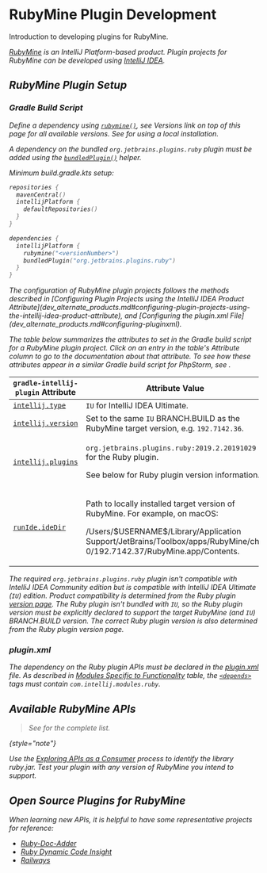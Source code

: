 <!-- Copyright 2000-2024 JetBrains s.r.o. and contributors. Use of this source code is governed by the Apache 2.0 license. -->

# RubyMine Plugin Development

<link-summary>Introduction to developing plugins for RubyMine.</link-summary>

<var name="productID" value="ruby"/>
<var name="marketplaceProductID" value="ruby"/>
<include from="snippets.md" element-id="jetbrainsIDE_TLDR"/>

[RubyMine](https://www.jetbrains.com/ruby/) is an IntelliJ Platform-based product.
Plugin projects for RubyMine can be developed using [IntelliJ IDEA](idea.md).

<include from="snippets.md" element-id="jetbrainsProductOpenSourceLicense"/>

## RubyMine Plugin Setup

### Gradle Build Script

<tabs>
<tab title="IntelliJ Platform Gradle Plugin (2.x)">

Define a dependency using [`rubymine()`](tools_intellij_platform_gradle_plugin_dependencies_extension.md), see _Versions_ link on top of this page for all available versions.
See [](tools_intellij_platform_gradle_plugin.md#dependenciesLocalPlatform) for using a local installation.

A dependency on the bundled `org.jetbrains.plugins.ruby` plugin must be added using the [`bundledPlugin()`](tools_intellij_platform_gradle_plugin_dependencies_extension.md#plugins) helper.

Minimum <path>build.gradle.kts</path> setup:

```kotlin
repositories {
  mavenCentral()
  intellijPlatform {
    defaultRepositories()
  }
}

dependencies {
  intellijPlatform {
    rubymine("<versionNumber>")
    bundledPlugin("org.jetbrains.plugins.ruby")
  }
}
```

</tab>

<tab title="Gradle IntelliJ Plugin (1.x)">
The configuration of RubyMine plugin projects follows the methods described in [Configuring Plugin Projects using the IntelliJ IDEA Product Attribute](dev_alternate_products.md#configuring-plugin-projects-using-the-intellij-idea-product-attribute), and [Configuring the plugin.xml File](dev_alternate_products.md#configuring-pluginxml).

The table below summarizes the [](tools_gradle_intellij_plugin.md) attributes to set in the Gradle build script for a RubyMine plugin project.
Click on an entry in the table's *Attribute* column to go to the documentation about that attribute.
To see how these attributes appear in a similar Gradle build script for PhpStorm, see [](dev_alternate_products.md#configuring-gradle-build-script-using-the-intellij-idea-product-attribute).

| `gradle-intellij-plugin` Attribute                                               | Attribute Value                                                                                                                                                                                                                |
|----------------------------------------------------------------------------------|--------------------------------------------------------------------------------------------------------------------------------------------------------------------------------------------------------------------------------|
| [`intellij.type`](tools_gradle_intellij_plugin.md#intellij-extension-type)       | `IU` for IntelliJ IDEA Ultimate.                                                                                                                                                                                               |
| [`intellij.version`](tools_gradle_intellij_plugin.md#intellij-extension-version) | Set to the same `IU` BRANCH.BUILD as the RubyMine target version, e.g. `192.7142.36`.                                                                                                                                          |
| [`intellij.plugins`](tools_gradle_intellij_plugin.md#intellij-extension-plugins) | <p>`org.jetbrains.plugins.ruby:2019.2.20191029` for the Ruby plugin.</p><p>See below for Ruby plugin version information.</p>                                                                                                  |
| [`runIde.ideDir`](tools_gradle_intellij_plugin.md#tasks-runide-idedir)           | <p>Path to locally installed target version of RubyMine. For example, on macOS:</p><p><path>/Users/\$USERNAME\$/Library/Application Support/JetBrains/Toolbox/apps/RubyMine/ch-0/192.7142.37/RubyMine.app/Contents</path>.</p> |

The required `org.jetbrains.plugins.ruby` plugin isn't compatible with IntelliJ IDEA Community edition but is compatible with IntelliJ IDEA Ultimate (`IU`) edition.
Product compatibility is determined from the Ruby plugin [version page](https://plugins.jetbrains.com/plugin/1293-ruby/versions).
The Ruby plugin isn't bundled with `IU`, so the Ruby plugin version must be explicitly declared to support the target RubyMine (and `IU`) BRANCH.BUILD version.
The correct Ruby plugin version is also determined from the Ruby plugin version page.

</tab>
</tabs>

### plugin.xml

The dependency on the Ruby plugin APIs must be declared in the <path>[plugin.xml](plugin_configuration_file.md)</path> file.
As described in [Modules Specific to Functionality](plugin_compatibility.md#modules-specific-to-functionality) table, the [`<depends>`](plugin_configuration_file.md#idea-plugin__depends) tags must contain `com.intellij.modules.ruby`.

## Available RubyMine APIs

> See [](rubymine_extension_point_list.md) for the complete list.
>
{style="note"}

Use the [Exploring APIs as a Consumer](plugin_compatibility.md#exploring-apis-as-a-consumer) process to identify the library <path>ruby.jar</path>.
Test your plugin with any version of RubyMine you intend to support.

## Open Source Plugins for RubyMine

When learning new APIs, it is helpful to have some representative projects for reference:

* [Ruby-Doc-Adder](https://github.com/aristotll/RubyDocAdder)
* [Ruby Dynamic Code Insight](https://github.com/JetBrains/ruby-type-inference)
* [Railways](https://github.com/basgren/railways)
